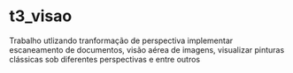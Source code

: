 # t3_visao
Trabalho utlizando tranformação de perspectiva implementar escaneamento de documentos, visão aérea de imagens, visualizar pinturas clássicas sob diferentes perspectivas e entre outros

